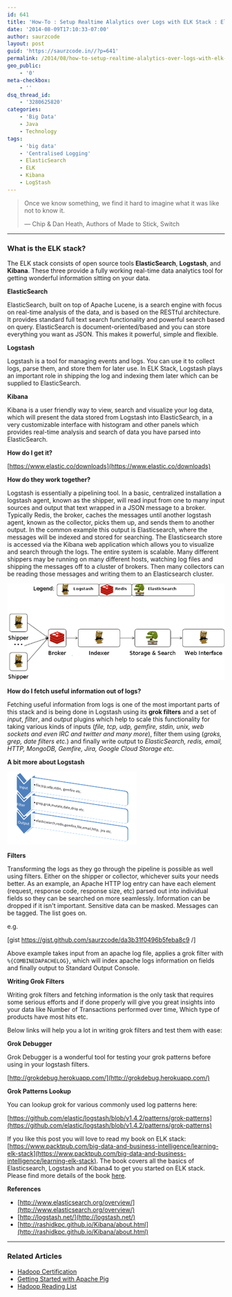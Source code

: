 ```yaml
---
id: 641
title: 'How-To : Setup Realtime Alalytics over Logs with ELK Stack : Elasticsearch, Logstash, Kibana?'
date: '2014-08-09T17:10:33-07:00'
author: saurzcode
layout: post
guid: 'https://saurzcode.in//?p=641'
permalink: /2014/08/how-to-setup-realtime-alalytics-over-logs-with-elk-stack/
geo_public:
    - '0'
meta-checkbox:
    - ''
dsq_thread_id:
    - '3280625820'
categories:
    - 'Big Data'
    - Java
    - Technology
tags:
    - 'big data'
    - 'Centralised Logging'
    - ElasticSearch
    - ELK
    - Kibana
    - LogStash
---
```


> Once we know something, we find it hard to imagine what it was like not to know it.
>
> — Chip & Dan Heath, Authors of Made to Stick, Switch

---

### What is the ELK stack?

The ELK stack consists of open source tools **ElasticSearch**, **Logstash**, and **Kibana**. These three provide a fully working real-time data analytics tool for getting wonderful information sitting on your data.

**ElasticSearch**

ElasticSearch, built on top of Apache Lucene, is a search engine with focus on real-time analysis of the data, and is based on the RESTful architecture. It provides standard full text search functionality and powerful search based on query. ElasticSearch is document-oriented/based and you can store everything you want as JSON. This makes it powerful, simple and flexible.

**Logstash**

Logstash is a tool for managing events and logs. You can use it to collect logs, parse them, and store them for later use. In ELK Stack, Logstash plays an important role in shipping the log and indexing them later which can be supplied to ElasticSearch.

**Kibana**

Kibana is a user friendly way to view, search and visualize your log data, which will present the data stored from Logstash into ElasticSearch, in a very customizable interface with histogram and other panels which provides real-time analysis and search of data you have parsed into ElasticSearch.

**How do I get it?**

[https://www.elastic.co/downloads](https://www.elastic.co/downloads)

**How do they work together?**

Logstash is essentially a pipelining tool. In a basic, centralized installation a logstash agent, known as the shipper, will read input from one to many input sources and output that text wrapped in a JSON message to a broker. Typically Redis, the broker, caches the messages until another logstash agent, known as the collector, picks them up, and sends them to another output. In the common example this output is Elasticsearch, where the messages will be indexed and stored for searching. The Elasticsearch store is accessed via the Kibana web application which allows you to visualize and search through the logs. The entire system is scalable. Many different shippers may be running on many different hosts, watching log files and shipping the messages off to a cluster of brokers. Then many collectors can be reading those messages and writing them to an Elasticsearch cluster.

![Realtime Analytics for logs using ELK Stack](assets/uploads/2014/08/logstash1-e1407584364173.png)

**How do I fetch useful information out of logs?**

Fetching useful information from logs is one of the most important parts of this stack and is being done in Logstash using its **grok filters** and a set of *input*, *filter*, and *output* plugins which help to scale this functionality for taking various kinds of inputs (*file, tcp, udp, gemfire, stdin, unix, web sockets and even IRC and twitter and many more*), filter them using (*groks, grep, date filters etc.*) and finally write output to *ElasticSearch, redis, email, HTTP, MongoDB, Gemfire, Jira, Google Cloud Storage etc.*

**A bit more about Logstash**

![Realtime Analytics over Logs using ELK Stack](assets/uploads/2014/08/grok-300x168.png)

**Filters**

Transforming the logs as they go through the pipeline is possible as well using filters. Either on the shipper or collector, whichever suits your needs better. As an example, an Apache HTTP log entry can have each element (request, response code, response size, etc) parsed out into individual fields so they can be searched on more seamlessly. Information can be dropped if it isn't important. Sensitive data can be masked. Messages can be tagged. The list goes on.

e.g.

[gist https://gist.github.com/saurzcode/da3b31f0496b5feba8c9 /]

Above example takes input from an apache log file, applies a grok filter with `%{COMBINEDAPACHELOG}`, which will index apache logs information on fields and finally output to Standard Output Console.

**Writing Grok Filters**

Writing grok filters and fetching information is the only task that requires some serious efforts and if done properly will give you great insights into your data like Number of Transactions performed over time, Which type of products have most hits etc.

Below links will help you a lot in writing grok filters and test them with ease:

**Grok Debugger**

Grok Debugger is a wonderful tool for testing your grok patterns before using in your logstash filters.

[http://grokdebug.herokuapp.com/](http://grokdebug.herokuapp.com/)

**Grok Patterns Lookup**

You can lookup grok for various commonly used log patterns here:

[https://github.com/elastic/logstash/blob/v1.4.2/patterns/grok-patterns](https://github.com/elastic/logstash/blob/v1.4.2/patterns/grok-patterns)

If you like this post you will love to read my book on ELK stack: [https://www.packtpub.com/big-data-and-business-intelligence/learning-elk-stack](https://www.packtpub.com/big-data-and-business-intelligence/learning-elk-stack). The book covers all the basics of Elasticsearch, Logstash and Kibana4 to get you started on ELK stack. Please find more details of the book [here](https://saurzcode.in//2015/12/book-on-elk-stack-learning-elk-stack/).

**References**

- [http://www.elasticsearch.org/overview/](http://www.elasticsearch.org/overview/)
- [http://logstash.net/](http://logstash.net/)
- [http://rashidkpc.github.io/Kibana/about.html](http://rashidkpc.github.io/Kibana/about.html)

---

### Related Articles

- [Hadoop Certification](https://saurzcode.in//2014/05/31/hadoop-certifications/)
- [Getting Started with Apache Pig](https://saurzcode.in//2014/06/28/getting-started-with-pig/)
- [Hadoop Reading List](https://saurzcode.in//2014/06/01/reading-list-hadoop/)